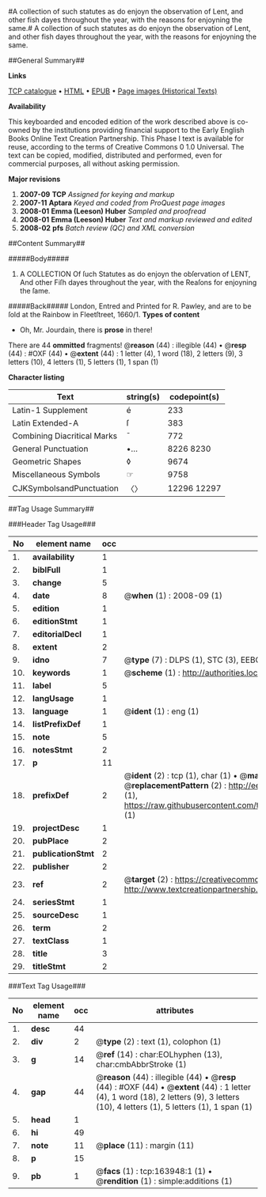 #A collection of such statutes as do enjoyn the observation of Lent, and other fish dayes throughout the year, with the reasons for enjoyning the same.#
A collection of such statutes as do enjoyn the observation of Lent, and other fish dayes throughout the year, with the reasons for enjoyning the same.

##General Summary##

**Links**

[TCP catalogue](http://www.ota.ox.ac.uk/tcp/)  • 
[HTML](http://tei.it.ox.ac.uk/tcp/Texts-HTML/free/A84/A84522.html)  • 
[EPUB](http://tei.it.ox.ac.uk/tcp/Texts-EPUB/free/A84/A84522.epub) • 
[Page images (Historical Texts)](https://data.historicaltexts.jisc.ac.uk/view?pubId=eebo-99869689e&pageId=eebo-99869689e-163948-1)

**Availability**

This keyboarded and encoded edition of the
	       work described above is co-owned by the institutions
	       providing financial support to the Early English Books
	       Online Text Creation Partnership. This Phase I text is
	       available for reuse, according to the terms of Creative
	       Commons 0 1.0 Universal. The text can be copied,
	       modified, distributed and performed, even for
	       commercial purposes, all without asking permission.

**Major revisions**

1. __2007-09__ __TCP__ *Assigned for keying and markup*
1. __2007-11__ __Aptara__ *Keyed and coded from ProQuest page images*
1. __2008-01__ __Emma (Leeson) Huber__ *Sampled and proofread*
1. __2008-01__ __Emma (Leeson) Huber__ *Text and markup reviewed and edited*
1. __2008-02__ __pfs__ *Batch review (QC) and XML conversion*

##Content Summary##

#####Body#####

1. A
COLLECTION
Of ſuch Statutes as do enjoyn the obſervation of
LENT,
And other Fiſh dayes throughout the year, with the Reaſons
for enjoyning the ſame.

#####Back#####
London, Entred and Printed for R. Pawley, and are to be ſold at the Rainbow in Fleetſtreet, 1660/1.
**Types of content**

  * Oh, Mr. Jourdain, there is **prose** in there!

There are 44 **ommitted** fragments! 
 @__reason__ (44) : illegible (44)  •  @__resp__ (44) : #OXF (44)  •  @__extent__ (44) : 1 letter (4), 1 word (18), 2 letters (9), 3 letters (10), 4 letters (1), 5 letters (1), 1 span (1)

**Character listing**


|Text|string(s)|codepoint(s)|
|---|---|---|
|Latin-1 Supplement|é|233|
|Latin Extended-A|ſ|383|
|Combining             Diacritical Marks|̄|772|
|General Punctuation|•…|8226 8230|
|Geometric Shapes|◊|9674|
|Miscellaneous Symbols|☞|9758|
|CJKSymbolsandPunctuation|〈〉|12296 12297|

##Tag Usage Summary##

###Header Tag Usage###

|No|element name|occ|attributes|
|---|---|---|---|
|1.|__availability__|1||
|2.|__biblFull__|1||
|3.|__change__|5||
|4.|__date__|8| @__when__ (1) : 2008-09 (1)|
|5.|__edition__|1||
|6.|__editionStmt__|1||
|7.|__editorialDecl__|1||
|8.|__extent__|2||
|9.|__idno__|7| @__type__ (7) : DLPS (1), STC (3), EEBO-CITATION (1), PROQUEST (1), VID (1)|
|10.|__keywords__|1| @__scheme__ (1) : http://authorities.loc.gov/ (1)|
|11.|__label__|5||
|12.|__langUsage__|1||
|13.|__language__|1| @__ident__ (1) : eng (1)|
|14.|__listPrefixDef__|1||
|15.|__note__|5||
|16.|__notesStmt__|2||
|17.|__p__|11||
|18.|__prefixDef__|2| @__ident__ (2) : tcp (1), char (1)  •  @__matchPattern__ (2) : ([0-9\-]+):([0-9IVX]+) (1), (.+) (1)  •  @__replacementPattern__ (2) : http://eebo.chadwyck.com/downloadtiff?vid=$1&page=$2 (1), https://raw.githubusercontent.com/textcreationpartnership/Texts/master/tcpchars.xml#$1 (1)|
|19.|__projectDesc__|1||
|20.|__pubPlace__|2||
|21.|__publicationStmt__|2||
|22.|__publisher__|2||
|23.|__ref__|2| @__target__ (2) : https://creativecommons.org/publicdomain/zero/1.0/ (1), http://www.textcreationpartnership.org/docs/. (1)|
|24.|__seriesStmt__|1||
|25.|__sourceDesc__|1||
|26.|__term__|2||
|27.|__textClass__|1||
|28.|__title__|3||
|29.|__titleStmt__|2||


###Text Tag Usage###

|No|element name|occ|attributes|
|---|---|---|---|
|1.|__desc__|44||
|2.|__div__|2| @__type__ (2) : text (1), colophon (1)|
|3.|__g__|14| @__ref__ (14) : char:EOLhyphen (13), char:cmbAbbrStroke (1)|
|4.|__gap__|44| @__reason__ (44) : illegible (44)  •  @__resp__ (44) : #OXF (44)  •  @__extent__ (44) : 1 letter (4), 1 word (18), 2 letters (9), 3 letters (10), 4 letters (1), 5 letters (1), 1 span (1)|
|5.|__head__|1||
|6.|__hi__|49||
|7.|__note__|11| @__place__ (11) : margin (11)|
|8.|__p__|15||
|9.|__pb__|1| @__facs__ (1) : tcp:163948:1 (1)  •  @__rendition__ (1) : simple:additions (1)|
